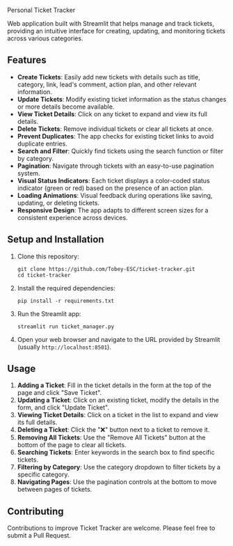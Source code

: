 Personal Ticket Tracker

Web application built with Streamlit that helps manage and track tickets, providing an intuitive interface for creating, updating, and monitoring tickets across various categories.

## Features

- **Create Tickets**: Easily add new tickets with details such as title, category, link, lead's comment, action plan, and other relevant information.
- **Update Tickets**: Modify existing ticket information as the status changes or more details become available.
- **View Ticket Details**: Click on any ticket to expand and view its full details.
- **Delete Tickets**: Remove individual tickets or clear all tickets at once.
- **Prevent Duplicates**: The app checks for existing ticket links to avoid duplicate entries.
- **Search and Filter**: Quickly find tickets using the search function or filter by category.
- **Pagination**: Navigate through tickets with an easy-to-use pagination system.
- **Visual Status Indicators**: Each ticket displays a color-coded status indicator (green or red) based on the presence of an action plan.
- **Loading Animations**: Visual feedback during operations like saving, updating, or deleting tickets.
- **Responsive Design**: The app adapts to different screen sizes for a consistent experience across devices.

## Setup and Installation

1. Clone this repository:
   ```
   git clone https://github.com/Tobey-ESC/ticket-tracker.git
   cd ticket-tracker
   ```

2. Install the required dependencies:
   ```
   pip install -r requirements.txt
   ```

3. Run the Streamlit app:
   ```
   streamlit run ticket_manager.py
   ```

4. Open your web browser and navigate to the URL provided by Streamlit (usually `http://localhost:8501`).

## Usage

1. **Adding a Ticket**: Fill in the ticket details in the form at the top of the page and click "Save Ticket".
2. **Updating a Ticket**: Click on an existing ticket, modify the details in the form, and click "Update Ticket".
3. **Viewing Ticket Details**: Click on a ticket in the list to expand and view its full details.
4. **Deleting a Ticket**: Click the "❌" button next to a ticket to remove it.
5. **Removing All Tickets**: Use the "Remove All Tickets" button at the bottom of the page to clear all tickets.
6. **Searching Tickets**: Enter keywords in the search box to find specific tickets.
7. **Filtering by Category**: Use the category dropdown to filter tickets by a specific category.
8. **Navigating Pages**: Use the pagination controls at the bottom to move between pages of tickets.

## Contributing

Contributions to improve Ticket Tracker are welcome. Please feel free to submit a Pull Request.
